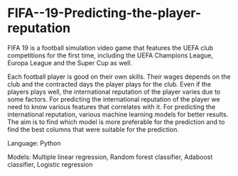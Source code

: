 # FIFA--19-Predicting-the-player-reputation
FIFA 19 is a football simulation video game that features the UEFA club competitions for the first time, including the UEFA Champions League, Europa League and the Super Cup as well.

Each football player is good on their own skills. Their wages depends on the club and the contracted days the player plays for the club. Even if the players plays well, the international reputation of the player varies due to some factors. For  predicting the international reputation of the player we need to know various  features that correlates with it. For predicting the international reputation, various machine learning models for better results.  The aim is to find which model is more preferable for the prediction and to find the best columns that were suitable for the prediction.

Language: Python

Models: Multiple linear regression, Random forest classifier, Adaboost classifier, Logistic regression
